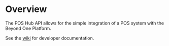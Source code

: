 # Overview
The POS Hub API allows for the simple integration of a POS system with the Beyond One Platform. 

See the [wiki](wiki) for developer documentation.

